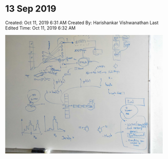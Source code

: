 # 13 Sep 2019

Created: Oct 11, 2019 6:31 AM
Created By: Harishankar Vishwanathan
Last Edited Time: Oct 11, 2019 6:32 AM

![13%20Sep%202019/img_20190913_165541.jpg](13%20Sep%202019/img_20190913_165541.jpg)